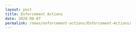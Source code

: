 ```yaml
---
layout: post
title: Enforcement Actions
date: 2020-08-07
permalink: /news/enforcement-actions/Enforcement-Actions/
---
```


<a href="/images/Enforcement%20Actions_20200807.pdf" target="_blank">
